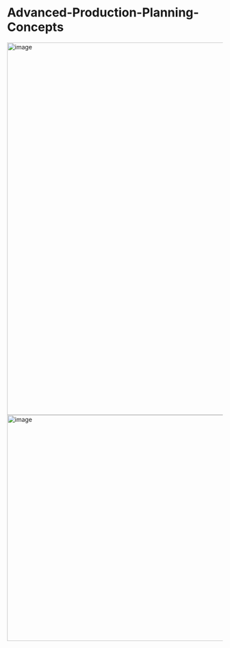 # Advanced-Production-Planning-Concepts


<img width="870" alt="image" src="https://user-images.githubusercontent.com/104678755/210354142-147c2a28-f22e-47d9-b9f8-9d43f4aa6905.png">

<img width="528" alt="image" src="https://user-images.githubusercontent.com/104678755/236024236-acba3e98-e0b4-4fbb-9199-e2ced6a78242.png">

